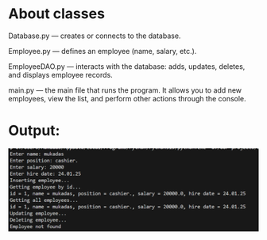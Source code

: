 # About classes

Database.py — creates or connects to the database.

Employee.py — defines an employee (name, salary, etc.).

EmployeeDAO.py — interacts with the database: adds, updates, deletes, and displays employee records.

main.py — the main file that runs the program. It allows you to add new employees, view the list, and perform other actions through the console.


# Output:
![image](https://github.com/mukadasadylbekova/Oop_projects_8/blob/main/images/Screenshot%202025-04-08%20141649.png)
